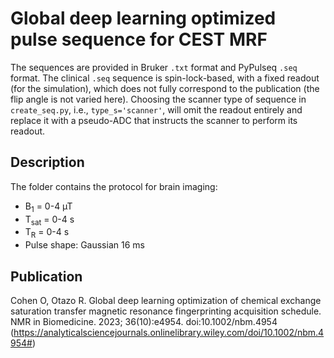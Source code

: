 # Global deep learning optimized pulse sequence for CEST MRF
The sequences are provided in Bruker `.txt` format and PyPulseq `.seq` format. The clinical `.seq` sequence is spin-lock-based, with a fixed readout (for the simulation), which does not fully correspond to the publication (the flip angle is not varied here). Choosing the scanner type of sequence in `create_seq.py`, i.e., `type_s='scanner'`, will omit the readout entirely and replace it with a pseudo-ADC that instructs the scanner to perform its readout.

## Description
The folder contains the protocol for brain imaging: 
- B<sub>1</sub> = 0-4 µT
- T<sub>sat</sub> = 0-4 s
- T<sub>R</sub> = 0-4 s 
- Pulse shape: Gaussian 16 ms

## Publication
Cohen O, Otazo R. Global deep learning optimization of chemical exchange saturation transfer magnetic resonance fingerprinting acquisition schedule. NMR in Biomedicine. 2023; 36(10):e4954. doi:10.1002/nbm.4954
(https://analyticalsciencejournals.onlinelibrary.wiley.com/doi/10.1002/nbm.4954#)